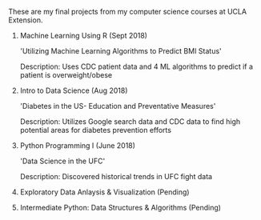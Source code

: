 These are my final projects from my computer science courses at UCLA Extension.

1) Machine Learning Using R (Sept 2018)

	'Utilizing Machine Learning Algorithms to Predict BMI Status'
	
	Description: Uses CDC patient data and 4 ML algorithms to predict if a patient is overweight/obese
    
2) Intro to Data Science (Aug 2018)

	'Diabetes in the US- Education and Preventative Measures'
	
	Description: Utilizes Google search data and CDC data to find high potential areas for diabetes prevention efforts
    
3) Python Programming I (June 2018)

	'Data Science in the UFC'
	
	Description: Discovered historical trends in UFC fight data
  
4) Exploratory Data Anlaysis & Visualization (Pending)
	
5) Intermediate Python: Data Structures & Algorithms (Pending)

